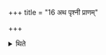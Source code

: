 +++
title = "16 अथ पृश्नी प्राणम्"

+++

<details><summary>थिते</summary>

16. Then he should recite two (formulae) for the Variegated (scoop) then ( a formula) for the Breath (scoop), then he should throw with the formula for measuring.  
</details>
